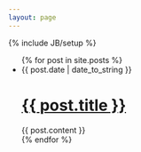 ```yaml
---
layout: page
---
```

{% include JB/setup %}

<ul class="posts unstyled">
  {% for post in site.posts %}
    <li class="post row">
      <div class="span4 post-date">
        <span>{{ post.date | date_to_string }}</span>
      </div>
      <div class="span8">
        <a href="{{ BASE_PATH }}{{ post.url }}"><h1>{{ post.title }}</h1></a>
      </div>
      <div class="offset4 span8">
        {{ post.content }}
      </div>
    </li>
  {% endfor %}
</ul>

